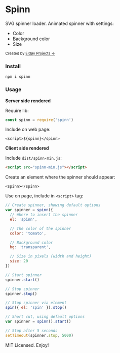 # Spinn

SVG spinner loader. Animated spinner with settings:

* Color
* Background color
* Size

<small>Created by [Eldøy Projects &rarr;](https://eldoy.com)</small>

### Install
```
npm i spinn
```

### Usage

**Server side rendered**

Require lib:
```js
const spinn = require('spinn')
```

Include on web page:
```
<script>${spinn}</spinn>
```

**Client side rendered**

Include `dist/spinn-min.js`:

```html
<script src="spinn-min.js"></script>
```

Create an element where the spinner should appear:

```
<spinn></spinn>
```

Use on page, include in `<script>` tag:
```js
// Create spinner, showing default options
var spinner = spinn({
  // Where to insert the spinner
  el: 'spinn',

  // The color of the spinner
  color: 'tomato',

  // Background color
  bg: 'transparent',

  // Size in pixels (width and height)
  size: 20
})

// Start spinner
spinner.start()

// Stop spinner
spinner.stop()

// Stop spinner via element
spin({ el: 'spin' }).stop()

// Short cut, using default options
var spinner = spinn().start()

// Stop after 5 seconds
setTimeout(spinner.stop, 5000)
```

MIT Licensed. Enjoy!
